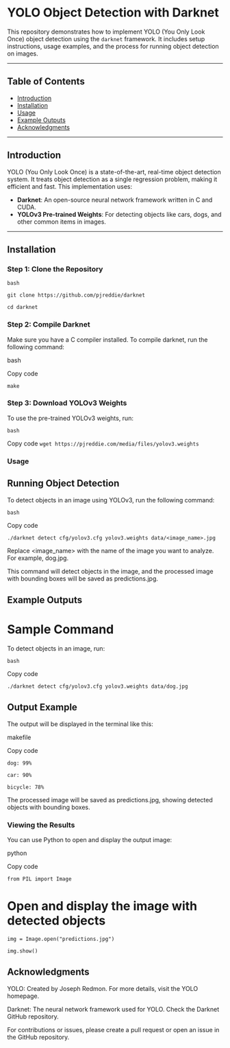 # YOLO Object Detection with Darknet

This repository demonstrates how to implement YOLO (You Only Look Once) object detection using the `darknet` framework. It includes setup instructions, usage examples, and the process for running object detection on images.

---

## Table of Contents
- [Introduction](#introduction)
- [Installation](#installation)
- [Usage](#usage)
- [Example Outputs](#example-outputs)
- [Acknowledgments](#acknowledgments)

---

## Introduction
YOLO (You Only Look Once) is a state-of-the-art, real-time object detection system. It treats object detection as a single regression problem, making it efficient and fast. This implementation uses:
- **Darknet**: An open-source neural network framework written in C and CUDA.
- **YOLOv3 Pre-trained Weights**: For detecting objects like cars, dogs, and other common items in images.

---

## Installation

### Step 1: Clone the Repository
```bash```

```git clone https://github.com/pjreddie/darknet```

```cd darknet```



### Step 2: Compile Darknet
Make sure you have a C compiler installed. To compile darknet, run the following command:

bash

Copy code

```make```

### Step 3: Download YOLOv3 Weights


To use the pre-trained YOLOv3 weights, run:

```bash```

Copy code
```wget https://pjreddie.com/media/files/yolov3.weights```

### Usage

## Running Object Detection

To detect objects in an image using YOLOv3, run the following command:

```bash```

Copy code

```./darknet detect cfg/yolov3.cfg yolov3.weights data/<image_name>.jpg```

Replace <image_name> with the name of the image you want to analyze. For example, dog.jpg.

This command will detect objects in the image, and the processed image with bounding boxes will be saved as predictions.jpg.

## Example Outputs

# Sample Command

To detect objects in an image, run:

```bash```

Copy code

```./darknet detect cfg/yolov3.cfg yolov3.weights data/dog.jpg```

## Output Example

The output will be displayed in the terminal like this:

makefile

Copy code

```dog: 99%```

```car: 90%```

```bicycle: 78%```

The processed image will be saved as predictions.jpg, showing detected objects with bounding boxes.

### Viewing the Results

You can use Python to open and display the output image:

python

Copy code

```from PIL import Image```

# Open and display the image with detected objects

```img = Image.open("predictions.jpg")```

```img.show()```

## Acknowledgments

YOLO: Created by Joseph Redmon. For more details, visit the YOLO homepage.

Darknet: The neural network framework used for YOLO. Check the Darknet GitHub repository.

For contributions or issues, please create a pull request or open an issue in the GitHub repository.


